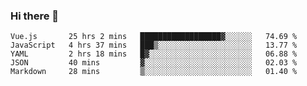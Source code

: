 ### Hi there 👋

<!--
**xin-code/Xin-code** is a ✨ _special_ ✨ repository because its `README.md` (this file) appears on your GitHub profile.

Here are some ideas to get you started:
<!--START_SECTION:waka-->
```text
Vue.js       25 hrs 2 mins   ██████████████████▓░░░░░░   74.69 % 
JavaScript   4 hrs 37 mins   ███▒░░░░░░░░░░░░░░░░░░░░░   13.77 % 
YAML         2 hrs 18 mins   █▓░░░░░░░░░░░░░░░░░░░░░░░   06.88 % 
JSON         40 mins         ▓░░░░░░░░░░░░░░░░░░░░░░░░   02.03 % 
Markdown     28 mins         ▒░░░░░░░░░░░░░░░░░░░░░░░░   01.40 % 
```
<!--END_SECTION:waka-->

